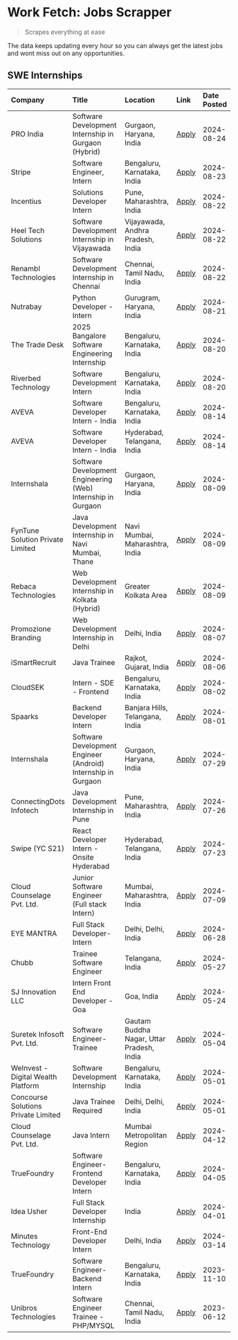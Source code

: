 # Work Fetch: Jobs Scrapper
> Scrapes everything at ease

The data keeps updating every hour so you can always get the latest jobs and wont miss out on any opportunities.

## SWE Internships
<!--START_SECTION:workfetch-->
| Company                             | Title                                                         | Location                                  | Link                                                                                                                                                                                                                                                                                     | Date Posted   |
|:------------------------------------|:--------------------------------------------------------------|:------------------------------------------|:-----------------------------------------------------------------------------------------------------------------------------------------------------------------------------------------------------------------------------------------------------------------------------------------|:--------------|
| PRO India                           | Software Development Internship in Gurgaon (Hybrid)           | Gurgaon, Haryana, India                   | [Apply](https://in.linkedin.com/jobs/view/software-development-internship-in-gurgaon-hybrid-at-pro-india-4009587664?position=54&pageNum=0&refId=QGbvS%2BnPhwyUrJoXDh5lEw%3D%3D&trackingId=ytdDe%2FBqY0h1eMAaTPB8nA%3D%3D&trk=public_jobs_jserp-result_search-card)                       | 2024-08-24    |
| Stripe                              | Software Engineer, Intern                                     | Bengaluru, Karnataka, India               | [Apply](https://in.linkedin.com/jobs/view/software-engineer-intern-at-stripe-4008214242?position=2&pageNum=0&refId=QGbvS%2BnPhwyUrJoXDh5lEw%3D%3D&trackingId=NijAiEdwqFYPEIuZ5m5T9A%3D%3D&trk=public_jobs_jserp-result_search-card)                                                      | 2024-08-23    |
| Incentius                           | Solutions Developer Intern                                    | Pune, Maharashtra, India                  | [Apply](https://in.linkedin.com/jobs/view/solutions-developer-intern-at-incentius-4005695869?position=37&pageNum=0&refId=QGbvS%2BnPhwyUrJoXDh5lEw%3D%3D&trackingId=JxHmBxS%2BgxE1G1RMXwAljQ%3D%3D&trk=public_jobs_jserp-result_search-card)                                              | 2024-08-22    |
| Heel Tech Solutions                 | Software Development Internship in Vijayawada                 | Vijayawada, Andhra Pradesh, India         | [Apply](https://in.linkedin.com/jobs/view/software-development-internship-in-vijayawada-at-heel-tech-solutions-4007906692?position=45&pageNum=0&refId=QGbvS%2BnPhwyUrJoXDh5lEw%3D%3D&trackingId=ZE6VGRkS10saNPLwYbKSvw%3D%3D&trk=public_jobs_jserp-result_search-card)                   | 2024-08-22    |
| Renambl Technologies                | Software Development Internship in Chennai                    | Chennai, Tamil Nadu, India                | [Apply](https://in.linkedin.com/jobs/view/software-development-internship-in-chennai-at-renambl-technologies-4007910299?position=57&pageNum=0&refId=QGbvS%2BnPhwyUrJoXDh5lEw%3D%3D&trackingId=elXI0lHU%2BhTw4ImDeb8yJw%3D%3D&trk=public_jobs_jserp-result_search-card)                   | 2024-08-22    |
| Nutrabay                            | Python Developer - Intern                                     | Gurugram, Haryana, India                  | [Apply](https://in.linkedin.com/jobs/view/python-developer-intern-at-nutrabay-4003909226?position=56&pageNum=0&refId=QGbvS%2BnPhwyUrJoXDh5lEw%3D%3D&trackingId=nQoiw1meGBnH4IzHOS%2B8iw%3D%3D&trk=public_jobs_jserp-result_search-card)                                                  | 2024-08-21    |
| The Trade Desk                      | 2025 Bangalore Software Engineering Internship                | Bengaluru, Karnataka, India               | [Apply](https://in.linkedin.com/jobs/view/2025-bangalore-software-engineering-internship-at-the-trade-desk-3987456531?position=11&pageNum=0&refId=QGbvS%2BnPhwyUrJoXDh5lEw%3D%3D&trackingId=r8ZWjCMbQsJTBdnhKOM%2BFg%3D%3D&trk=public_jobs_jserp-result_search-card)                     | 2024-08-20    |
| Riverbed Technology                 | Software Development Intern                                   | Bengaluru, Karnataka, India               | [Apply](https://in.linkedin.com/jobs/view/software-development-intern-at-riverbed-technology-4004467559?position=47&pageNum=0&refId=QGbvS%2BnPhwyUrJoXDh5lEw%3D%3D&trackingId=x40xDplh20FwuZbQvuafrg%3D%3D&trk=public_jobs_jserp-result_search-card)                                     | 2024-08-20    |
| AVEVA                               | Software Developer Intern - India                             | Bengaluru, Karnataka, India               | [Apply](https://in.linkedin.com/jobs/view/software-developer-intern-india-at-aveva-3998279987?position=10&pageNum=0&refId=QGbvS%2BnPhwyUrJoXDh5lEw%3D%3D&trackingId=jPecbQ8lYvXBfLRctbAq1A%3D%3D&trk=public_jobs_jserp-result_search-card)                                               | 2024-08-14    |
| AVEVA                               | Software Developer Intern - India                             | Hyderabad, Telangana, India               | [Apply](https://in.linkedin.com/jobs/view/software-developer-intern-india-at-aveva-3998281598?position=13&pageNum=0&refId=QGbvS%2BnPhwyUrJoXDh5lEw%3D%3D&trackingId=4Fyusc1S0WGRv6v0o0JGmw%3D%3D&trk=public_jobs_jserp-result_search-card)                                               | 2024-08-14    |
| Internshala                         | Software Development Engineering (Web) Internship in Gurgaon  | Gurgaon, Haryana, India                   | [Apply](https://in.linkedin.com/jobs/view/software-development-engineering-web-internship-in-gurgaon-at-internshala-3997620471?position=4&pageNum=0&refId=QGbvS%2BnPhwyUrJoXDh5lEw%3D%3D&trackingId=%2BG%2BdBWWy1qK6QSHmkEKIRg%3D%3D&trk=public_jobs_jserp-result_search-card)           | 2024-08-09    |
| FynTune Solution Private Limited    | Java Development Internship in Navi Mumbai, Thane             | Navi Mumbai, Maharashtra, India           | [Apply](https://in.linkedin.com/jobs/view/java-development-internship-in-navi-mumbai-thane-at-fyntune-solution-private-limited-3997617373?position=19&pageNum=0&refId=QGbvS%2BnPhwyUrJoXDh5lEw%3D%3D&trackingId=pj%2BGi64F5qcU2reZpJilMQ%3D%3D&trk=public_jobs_jserp-result_search-card) | 2024-08-09    |
| Rebaca Technologies                 | Web Development Internship in Kolkata (Hybrid)                | Greater Kolkata Area                      | [Apply](https://in.linkedin.com/jobs/view/web-development-internship-in-kolkata-hybrid-at-rebaca-technologies-3997621369?position=44&pageNum=0&refId=QGbvS%2BnPhwyUrJoXDh5lEw%3D%3D&trackingId=Qx1m%2BM48CEluMuR7dRwE7Q%3D%3D&trk=public_jobs_jserp-result_search-card)                  | 2024-08-09    |
| Promozione Branding                 | Web Development Internship in Delhi                           | Delhi, India                              | [Apply](https://in.linkedin.com/jobs/view/web-development-internship-in-delhi-at-promozione-branding-3995559880?position=29&pageNum=0&refId=QGbvS%2BnPhwyUrJoXDh5lEw%3D%3D&trackingId=OLh36RjblS%2BkM592n%2BglqQ%3D%3D&trk=public_jobs_jserp-result_search-card)                         | 2024-08-07    |
| iSmartRecruit                       | Java Trainee                                                  | Rajkot, Gujarat, India                    | [Apply](https://in.linkedin.com/jobs/view/java-trainee-at-ismartrecruit-3992301825?position=38&pageNum=0&refId=QGbvS%2BnPhwyUrJoXDh5lEw%3D%3D&trackingId=S163BFPiYbb9LAsD4chdsQ%3D%3D&trk=public_jobs_jserp-result_search-card)                                                          | 2024-08-06    |
| CloudSEK                            | Intern - SDE - Frontend                                       | Bengaluru, Karnataka, India               | [Apply](https://in.linkedin.com/jobs/view/intern-sde-frontend-at-cloudsek-3991574495?position=26&pageNum=0&refId=QGbvS%2BnPhwyUrJoXDh5lEw%3D%3D&trackingId=bSmsq0ZNmUi7eC9%2B5W16Gg%3D%3D&trk=public_jobs_jserp-result_search-card)                                                      | 2024-08-02    |
| Spaarks                             | Backend Developer Intern                                      | Banjara Hills, Telangana, India           | [Apply](https://in.linkedin.com/jobs/view/backend-developer-intern-at-spaarks-3990226465?position=31&pageNum=0&refId=QGbvS%2BnPhwyUrJoXDh5lEw%3D%3D&trackingId=1yl13XxndF4slHmb0ho%2BZA%3D%3D&trk=public_jobs_jserp-result_search-card)                                                  | 2024-08-01    |
| Internshala                         | Software Development Engineer (Android) Internship in Gurgaon | Gurgaon, Haryana, India                   | [Apply](https://in.linkedin.com/jobs/view/software-development-engineer-android-internship-in-gurgaon-at-internshala-3987153031?position=53&pageNum=0&refId=QGbvS%2BnPhwyUrJoXDh5lEw%3D%3D&trackingId=rtfFAGEwgYEddD%2BDtMaQDQ%3D%3D&trk=public_jobs_jserp-result_search-card)           | 2024-07-29    |
| ConnectingDots Infotech             | Java Development Internship in Pune                           | Pune, Maharashtra, India                  | [Apply](https://in.linkedin.com/jobs/view/java-development-internship-in-pune-at-connectingdots-infotech-3983314097?position=43&pageNum=0&refId=QGbvS%2BnPhwyUrJoXDh5lEw%3D%3D&trackingId=ecZaCC70zDxKbdIN6jln3g%3D%3D&trk=public_jobs_jserp-result_search-card)                         | 2024-07-26    |
| Swipe (YC S21)                      | React Developer Intern - Onsite Hyderabad                     | Hyderabad, Telangana, India               | [Apply](https://in.linkedin.com/jobs/view/react-developer-intern-onsite-hyderabad-at-swipe-yc-s21-3981326010?position=46&pageNum=0&refId=QGbvS%2BnPhwyUrJoXDh5lEw%3D%3D&trackingId=n2EN%2B0rCGvi2MB3mnLAj3g%3D%3D&trk=public_jobs_jserp-result_search-card)                              | 2024-07-23    |
| Cloud Counselage Pvt. Ltd.          | Junior Software Engineer (Full stack Intern)                  | Mumbai, Maharashtra, India                | [Apply](https://in.linkedin.com/jobs/view/junior-software-engineer-full-stack-intern-at-cloud-counselage-pvt-ltd-3967725851?position=21&pageNum=0&refId=QGbvS%2BnPhwyUrJoXDh5lEw%3D%3D&trackingId=9prJOmlEy4nUIhsY0562Qw%3D%3D&trk=public_jobs_jserp-result_search-card)                 | 2024-07-09    |
| EYE MANTRA                          | Full Stack Developer- Intern                                  | Delhi, Delhi, India                       | [Apply](https://in.linkedin.com/jobs/view/full-stack-developer-intern-at-eye-mantra-3960988037?position=59&pageNum=0&refId=QGbvS%2BnPhwyUrJoXDh5lEw%3D%3D&trackingId=Wwcb3cuphKiQByjeUloZ%2Bg%3D%3D&trk=public_jobs_jserp-result_search-card)                                            | 2024-06-28    |
| Chubb                               | Trainee Software Engineer                                     | Telangana, India                          | [Apply](https://in.linkedin.com/jobs/view/trainee-software-engineer-at-chubb-3955950075?position=35&pageNum=0&refId=QGbvS%2BnPhwyUrJoXDh5lEw%3D%3D&trackingId=aR4klmTjX7Bv%2FN6bZqkyFw%3D%3D&trk=public_jobs_jserp-result_search-card)                                                   | 2024-05-27    |
| SJ Innovation LLC                   | Intern Front End Developer - Goa                              | Goa, India                                | [Apply](https://in.linkedin.com/jobs/view/intern-front-end-developer-goa-at-sj-innovation-llc-3931678611?position=17&pageNum=0&refId=QGbvS%2BnPhwyUrJoXDh5lEw%3D%3D&trackingId=6xKJm2zIcj4VSV4ZNK28pQ%3D%3D&trk=public_jobs_jserp-result_search-card)                                    | 2024-05-24    |
| Suretek Infosoft Pvt. Ltd.          | Software Engineer-Trainee                                     | Gautam Buddha Nagar, Uttar Pradesh, India | [Apply](https://in.linkedin.com/jobs/view/software-engineer-trainee-at-suretek-infosoft-pvt-ltd-3916999948?position=50&pageNum=0&refId=QGbvS%2BnPhwyUrJoXDh5lEw%3D%3D&trackingId=BJ4zdpPryhzC5rqsyxY%2Fww%3D%3D&trk=public_jobs_jserp-result_search-card)                                | 2024-05-04    |
| WeInvest - Digital Wealth Platform  | Software Development Internship                               | Bengaluru, Karnataka, India               | [Apply](https://in.linkedin.com/jobs/view/software-development-internship-at-weinvest-digital-wealth-platform-3912867225?position=3&pageNum=0&refId=QGbvS%2BnPhwyUrJoXDh5lEw%3D%3D&trackingId=s53rQL%2F6KZeN%2BF3fZdC5Sw%3D%3D&trk=public_jobs_jserp-result_search-card)                 | 2024-05-01    |
| Concourse Solutions Private Limited | Java Trainee Required                                         | Delhi, Delhi, India                       | [Apply](https://in.linkedin.com/jobs/view/java-trainee-required-at-concourse-solutions-private-limited-3912869388?position=16&pageNum=0&refId=QGbvS%2BnPhwyUrJoXDh5lEw%3D%3D&trackingId=FkCM00VWWrxoXLWJFaQPZw%3D%3D&trk=public_jobs_jserp-result_search-card)                           | 2024-05-01    |
| Cloud Counselage Pvt. Ltd.          | Java Intern                                                   | Mumbai Metropolitan Region                | [Apply](https://in.linkedin.com/jobs/view/java-intern-at-cloud-counselage-pvt-ltd-3896025667?position=52&pageNum=0&refId=QGbvS%2BnPhwyUrJoXDh5lEw%3D%3D&trackingId=Hiaaj3C1vpCfUhyOi%2FBeIQ%3D%3D&trk=public_jobs_jserp-result_search-card)                                              | 2024-04-12    |
| TrueFoundry                         | Software Engineer- Frontend Developer Intern                  | Bengaluru, Karnataka, India               | [Apply](https://in.linkedin.com/jobs/view/software-engineer-frontend-developer-intern-at-truefoundry-3887320206?position=34&pageNum=0&refId=QGbvS%2BnPhwyUrJoXDh5lEw%3D%3D&trackingId=hcEm90t3PkffcxUUC1aa%2BA%3D%3D&trk=public_jobs_jserp-result_search-card)                           | 2024-04-05    |
| Idea Usher                          | Full Stack Developer Internship                               | India                                     | [Apply](https://in.linkedin.com/jobs/view/full-stack-developer-internship-at-idea-usher-3879565540?position=32&pageNum=0&refId=QGbvS%2BnPhwyUrJoXDh5lEw%3D%3D&trackingId=diIGK8TMLS8fDMsp29VQ3Q%3D%3D&trk=public_jobs_jserp-result_search-card)                                          | 2024-04-01    |
| Minutes Technology                  | Front-End Developer Intern                                    | Delhi, India                              | [Apply](https://in.linkedin.com/jobs/view/front-end-developer-intern-at-minutes-technology-3853712549?position=28&pageNum=0&refId=QGbvS%2BnPhwyUrJoXDh5lEw%3D%3D&trackingId=EMHeLqfOzwD4FYX%2FPjdSkQ%3D%3D&trk=public_jobs_jserp-result_search-card)                                     | 2024-03-14    |
| TrueFoundry                         | Software Engineer-Backend Intern                              | Bengaluru, Karnataka, India               | [Apply](https://in.linkedin.com/jobs/view/software-engineer-backend-intern-at-truefoundry-3779508170?position=55&pageNum=0&refId=QGbvS%2BnPhwyUrJoXDh5lEw%3D%3D&trackingId=V3U2VgjGaXjrXHLIl6s6Tg%3D%3D&trk=public_jobs_jserp-result_search-card)                                        | 2023-11-10    |
| Unibros Technologies                | Software Engineer Trainee - PHP/MYSQL                         | Chennai, Tamil Nadu, India                | [Apply](https://in.linkedin.com/jobs/view/software-engineer-trainee-php-mysql-at-unibros-technologies-3656599241?position=60&pageNum=0&refId=QGbvS%2BnPhwyUrJoXDh5lEw%3D%3D&trackingId=1Ap94D89WbsmKbAKwzW5RA%3D%3D&trk=public_jobs_jserp-result_search-card)                            | 2023-06-12    |
<!--END_SECTION:workfetch-->

